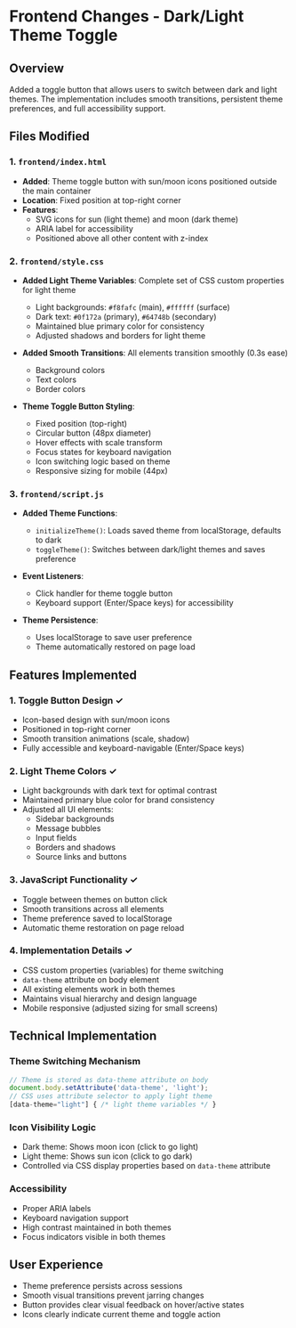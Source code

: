 # Frontend Changes - Dark/Light Theme Toggle

## Overview
Added a toggle button that allows users to switch between dark and light themes. The implementation includes smooth transitions, persistent theme preferences, and full accessibility support.

## Files Modified

### 1. `frontend/index.html`
- **Added**: Theme toggle button with sun/moon icons positioned outside the main container
- **Location**: Fixed position at top-right corner
- **Features**:
  - SVG icons for sun (light theme) and moon (dark theme)
  - ARIA label for accessibility
  - Positioned above all other content with z-index

### 2. `frontend/style.css`
- **Added Light Theme Variables**: Complete set of CSS custom properties for light theme
  - Light backgrounds: `#f8fafc` (main), `#ffffff` (surface)
  - Dark text: `#0f172a` (primary), `#64748b` (secondary)
  - Maintained blue primary color for consistency
  - Adjusted shadows and borders for light theme

- **Added Smooth Transitions**: All elements transition smoothly (0.3s ease)
  - Background colors
  - Text colors
  - Border colors

- **Theme Toggle Button Styling**:
  - Fixed position (top-right)
  - Circular button (48px diameter)
  - Hover effects with scale transform
  - Focus states for keyboard navigation
  - Icon switching logic based on theme
  - Responsive sizing for mobile (44px)

### 3. `frontend/script.js`
- **Added Theme Functions**:
  - `initializeTheme()`: Loads saved theme from localStorage, defaults to dark
  - `toggleTheme()`: Switches between dark/light themes and saves preference

- **Event Listeners**:
  - Click handler for theme toggle button
  - Keyboard support (Enter/Space keys) for accessibility

- **Theme Persistence**:
  - Uses localStorage to save user preference
  - Theme automatically restored on page load

## Features Implemented

### 1. Toggle Button Design ✓
- Icon-based design with sun/moon icons
- Positioned in top-right corner
- Smooth transition animations (scale, shadow)
- Fully accessible and keyboard-navigable (Enter/Space keys)

### 2. Light Theme Colors ✓
- Light backgrounds with dark text for optimal contrast
- Maintained primary blue color for brand consistency
- Adjusted all UI elements:
  - Sidebar backgrounds
  - Message bubbles
  - Input fields
  - Borders and shadows
  - Source links and buttons

### 3. JavaScript Functionality ✓
- Toggle between themes on button click
- Smooth transitions across all elements
- Theme preference saved to localStorage
- Automatic theme restoration on page reload

### 4. Implementation Details ✓
- CSS custom properties (variables) for theme switching
- `data-theme` attribute on body element
- All existing elements work in both themes
- Maintains visual hierarchy and design language
- Mobile responsive (adjusted sizing for small screens)

## Technical Implementation

### Theme Switching Mechanism
```javascript
// Theme is stored as data-theme attribute on body
document.body.setAttribute('data-theme', 'light');
// CSS uses attribute selector to apply light theme
[data-theme="light"] { /* light theme variables */ }
```

### Icon Visibility Logic
- Dark theme: Shows moon icon (click to go light)
- Light theme: Shows sun icon (click to go dark)
- Controlled via CSS display properties based on `data-theme` attribute

### Accessibility
- Proper ARIA labels
- Keyboard navigation support
- High contrast maintained in both themes
- Focus indicators visible in both themes

## User Experience
- Theme preference persists across sessions
- Smooth visual transitions prevent jarring changes
- Button provides clear visual feedback on hover/active states
- Icons clearly indicate current theme and toggle action
